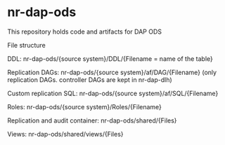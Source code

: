 # nr-dap-ods
This repository holds code and artifacts for DAP ODS

File structure

DDL:	nr-dap-ods/{source system}/DDL/{Filename = name of the table} 

Replication DAGs: nr-dap-ods/{source system}/af/DAG/{Filename} (only replication DAGs. controller DAGs are kept in nr-dap-dlh)

Custom replication SQL: nr-dap-ods/{source system}/af/SQL/{Filename}

Roles:	nr-dap-ods/{source system}/Roles/{Filename}

Replication and audit container: nr-dap-ods/shared/{Files}

Views: nr-dap-ods/shared/views/{Files}
